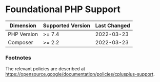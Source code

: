 # Foundational PHP Support

| Dimension       | Supported Version    | Last Changed |
|-----------------|----------------------|--------------|
| PHP Version     | >= 7.4               | 2022-03-23   |
| Composer        | >= 2.2               | 2022-03-23   |

### Footnotes

The relevant policies are described at https://opensource.google/documentation/policies/cplusplus-support.
